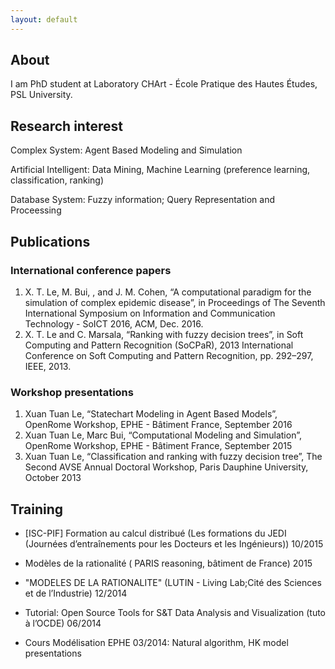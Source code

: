 ```yaml
---
layout: default
---
```


## About

I am PhD student at Laboratory CHArt - École Pratique des Hautes Études, PSL University.

## Research interest

Complex System: Agent Based Modeling and Simulation

Artificial Intelligent: Data Mining, Machine Learning (preference learning, classification, ranking)

Database System:      Fuzzy information; Query Representation and Proceessing

## Publications

### International conference papers
1. X. T. Le, M. Bui, , and J. M. Cohen, “A computational paradigm for the simulation of complex epidemic disease”, in Proceedings of The Seventh International Symposium on Information and Communication Technology - SoICT 2016, ACM, Dec. 2016.
2. X. T. Le and C. Marsala, “Ranking with fuzzy decision trees”, in Soft Computing and Pattern Recognition (SoCPaR), 2013 International Conference on Soft Computing and Pattern Recognition, pp. 292–297, IEEE, 2013.

### Workshop presentations
1. Xuan Tuan Le, “Statechart Modeling in Agent Based Models”, OpenRome Workshop, EPHE - Bâtiment France, September 2016
2. Xuan Tuan Le, Marc Bui, “Computational Modeling and Simulation”, OpenRome Workshop, EPHE - Bâtiment France, September 2015
3. Xuan Tuan Le, “Classification and ranking with fuzzy decision tree”, The Second AVSE Annual Doctoral Workshop, Paris Dauphine University, October 2013

## Training

-	[ISC-PIF] Formation au calcul distribué (Les formations du JEDI (Journées d’entraînements pour les Docteurs et les Ingénieurs)) 10/2015

- Modèles de la rationalité ( PARIS reasoning, bâtiment de France) 2015

-	"MODELES DE LA RATIONALITE" (LUTIN - Living Lab;Cité des Sciences et de l’Industrie) 12/2014

-	Tutorial: Open Source Tools for S&T Data Analysis and Visualization (tuto à l’OCDE) 06/2014

-	Cours Modélisation EPHE 03/2014: Natural algorithm, HK model presentations



